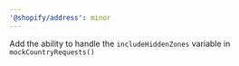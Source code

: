 ```yaml
---
'@shopify/address': minor
---
```


Add the ability to handle the `includeHiddenZones` variable in `mockCountryRequests()`

